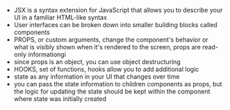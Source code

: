 - JSX is a syntax extension for JavaScript that allows you to describe your UI in a familiar HTML-like syntax
- User interfaces can be broken down into smaller building blocks called components
- PROPS, or custom arguments, change the component's behavior or what is visibly shown when it's rendered to the screen, props are read-only informationgi
- since props is an object, you can use object destructuring
- HOOKS, set of functions, hooks allow you to add additional logic
- state as any information in your UI that changes over time
- you can pass the state information to children components as props, but the logic for updating the state should be kept within the component where state was initially created